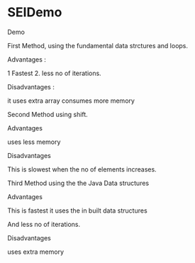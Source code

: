 # SEIDemo
Demo


First Method, using the fundamental data strctures and loops.

Advantages :

1 Fastest 
2. less no of iterations.

Disadvantages :

it uses extra array consumes more  memory


Second Method using shift.

Advantages

uses less memory

Disadvantages


This is slowest when the no of elements increases.


Third Method using the the Java Data structures

Advantages

This is fastest it uses the in built data structures 

And less no of iterations.

Disadvantages

uses extra memory
